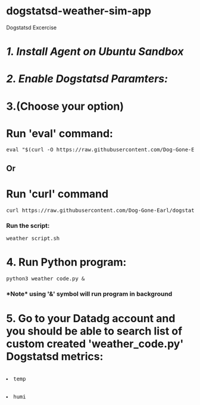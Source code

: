 # dogstatsd-weather-sim-app
Dogstatsd Excercise
<h1><i>1. Install Agent on Ubuntu Sandbox</i><h1>
<h1><i>2. Enable Dogstatsd Paramters:</i></h1>
  <h1>3.(Choose your option)</h1>
<h1>Run 'eval' command:</h1>
<pre>eval "$(curl -O https://raw.githubusercontent.com/Dog-Gone-Earl/dogstatsd-weather-sim-app/main/weather_script.sh)"</pre>
<h2>Or</h2>
<h1>Run 'curl' command</h1>
<pre>curl https://raw.githubusercontent.com/Dog-Gone-Earl/dogstatsd-weather-sim-app/main/weather_script.sh</pre>
<h3>Run the script:</h3>
<pre>weather_script.sh</pre>
  <h1>4. Run Python program:</h1>
  <pre>python3 weather_code.py &</pre>
  <h3>*Note* using '&' symbol will run program in background</h3>
  <h1>5. Go to your Datadg account and you should be able to search list of custom created 'weather_code.py' Dogstatsd metrics:</h1>
  <pre>
  <li>temp</li>
    <li>humi</li>
  



